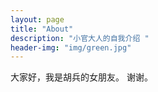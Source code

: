 ```yaml
---
layout: page
title: "About"
description: "小官大人的自我介绍 " 
header-img: "img/green.jpg"
---
```



大家好，我是胡兵的女朋友。
谢谢。





